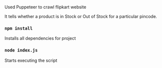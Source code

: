 
Used Puppeteer to crawl flipkart website

It tells whether a product is in Stock or Out of Stock for a particular pincode.

### `npm install`
Installs all dependencies for project

### `node index.js`
Starts executing the script
